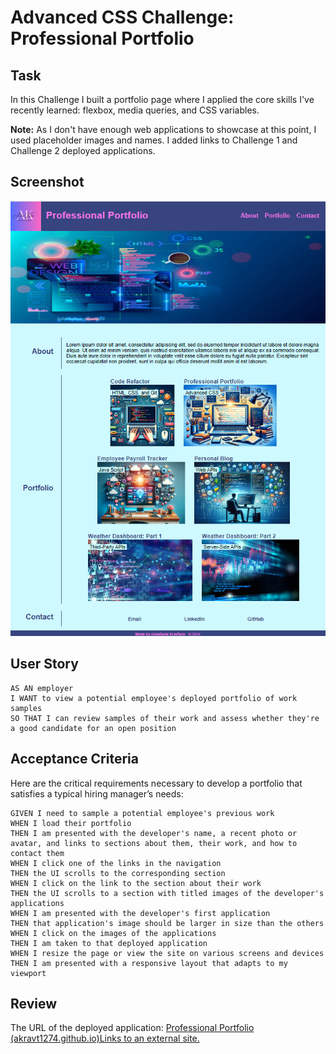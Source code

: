# Advanced CSS Challenge: Professional Portfolio

## Task

In this Challenge I built a portfolio page where I applied the core skills I've recently learned: flexbox, media queries, and CSS variables.

**Note:** As I don't have enough web applications to showcase at this point, I used placeholder images and names. I added links to Challenge 1 and Challenge 2 deployed applications.

## Screenshot
![alt text](images/image.png)

## User Story

```
AS AN employer
I WANT to view a potential employee's deployed portfolio of work samples
SO THAT I can review samples of their work and assess whether they're a good candidate for an open position
```

## Acceptance Criteria

Here are the critical requirements necessary to develop a portfolio that satisfies a typical hiring manager’s needs:

```
GIVEN I need to sample a potential employee's previous work
WHEN I load their portfolio
THEN I am presented with the developer's name, a recent photo or avatar, and links to sections about them, their work, and how to contact them
WHEN I click one of the links in the navigation
THEN the UI scrolls to the corresponding section
WHEN I click on the link to the section about their work
THEN the UI scrolls to a section with titled images of the developer's applications
WHEN I am presented with the developer's first application
THEN that application's image should be larger in size than the others
WHEN I click on the images of the applications
THEN I am taken to that deployed application
WHEN I resize the page or view the site on various screens and devices
THEN I am presented with a responsive layout that adapts to my viewport
```
## Review

The URL of the deployed application: [Professional Portfolio (akravt1274.github.io)Links to an external site.](https://akravt1274.github.io/Challenge-Professional-Portfolio/)
